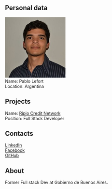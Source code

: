 ## Personal data
![pablo lefort photo](photo/pablo_lefort.jpg)  
Name:   Pablo Lefort  
Location: Argentina   
## Projects 
Name: [Ripio Credit Network](../projects/ripio_credit_network.md)  
Position: Full Stack Developer   
## Contacts
[LinkedIn](https://www.linkedin.com/in/lefortpablo/?lipi=urn%3Ali%3Apage%3Ad_flagship3_search_srp_people%3BpzN4ncfYSDyOTIiAVaTyIg%3D%3D&licu=urn%3Ali%3Acontrol%3Ad_flagship3_search_srp_people-search_srp_result&lici=CY653zHZR9O%2B3ezXYIzlnw%3D%3D)  
[Facebook](https://www.facebook.com/lefortpablo)  
[GitHub](https://github.com/PabloLefort)
## About
Former Full stack Dev at Gobierno de Buenos Aires.
